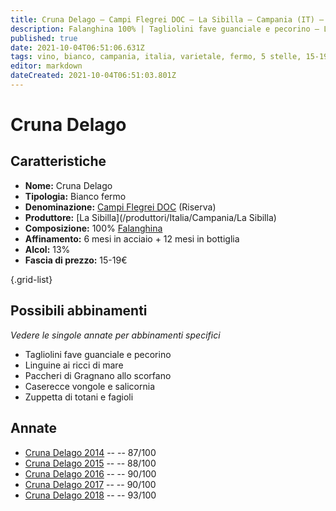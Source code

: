 ```yaml
---
title: Cruna Delago – Campi Flegrei DOC – La Sibilla – Campania (IT) – 15-19€ – 3★-5★
description: Falanghina 100% | Tagliolini fave guanciale e pecorino – Linguine ai ricci di mare – Paccheri allo scorfano – Caserecce vongole e salicornia – Zuppetta di totani e fagioli
published: true
date: 2021-10-04T06:51:06.631Z
tags: vino, bianco, campania, italia, varietale, fermo, 5 stelle, 15-19€, falanghina, tagliolini fave guanciale e pecorino, linguine ai ricci di mare, paccheri allo scorfano, caserecce vongole e salicornia, zuppetta di totani e fagioli
editor: markdown
dateCreated: 2021-10-04T06:51:03.801Z
---
```


# Cruna Delago

## Caratteristiche
- **Nome:** Cruna Delago
- **Tipologia:** Bianco fermo 
- **Denominazione:** [Campi Flegrei DOC](/denominazioni/Italia/Campania/DOC/Campi-Flegrei) (Riserva) 
- **Produttore:** [La Sibilla](/produttori/Italia/Campania/La Sibilla) 
- **Composizione:** 100% [Falanghina](/vitigni/Italia/bacca-bianca/Falanghina)
- **Affinamento:** 6 mesi in acciaio + 12 mesi in bottiglia
- **Alcol:** 13%
- **Fascia di prezzo:** 15-19€

{.grid-list}



## Possibili abbinamenti
*Vedere le singole annate per abbinamenti specifici*

- Tagliolini fave guanciale e pecorino 
- Linguine ai ricci di mare
- Paccheri di Gragnano allo scorfano
- Caserecce vongole e salicornia
- Zuppetta di totani e fagioli

## Annate
- [Cruna Delago 2014](/vini/Italia/Campania/La-Sibilla/Cruna-Delago/2014) -- <span class="star-3"></span> -- 87/100
- [Cruna Delago 2015](/vini/Italia/Campania/La-Sibilla/Cruna-Delago/2015) -- <span class="star-3"></span> -- 88/100
- [Cruna Delago 2016](/vini/Italia/Campania/La-Sibilla/Cruna-Delago/2016) -- <span class="star-4"></span> -- 90/100
- [Cruna Delago 2017](/vini/Italia/Campania/La-Sibilla/Cruna-Delago/2017) -- <span class="star-4"></span> -- 90/100
- [Cruna Delago 2018](/vini/Italia/Campania/La-Sibilla/Cruna-Delago/2018) -- <span class="star-5"></span> -- 93/100
 